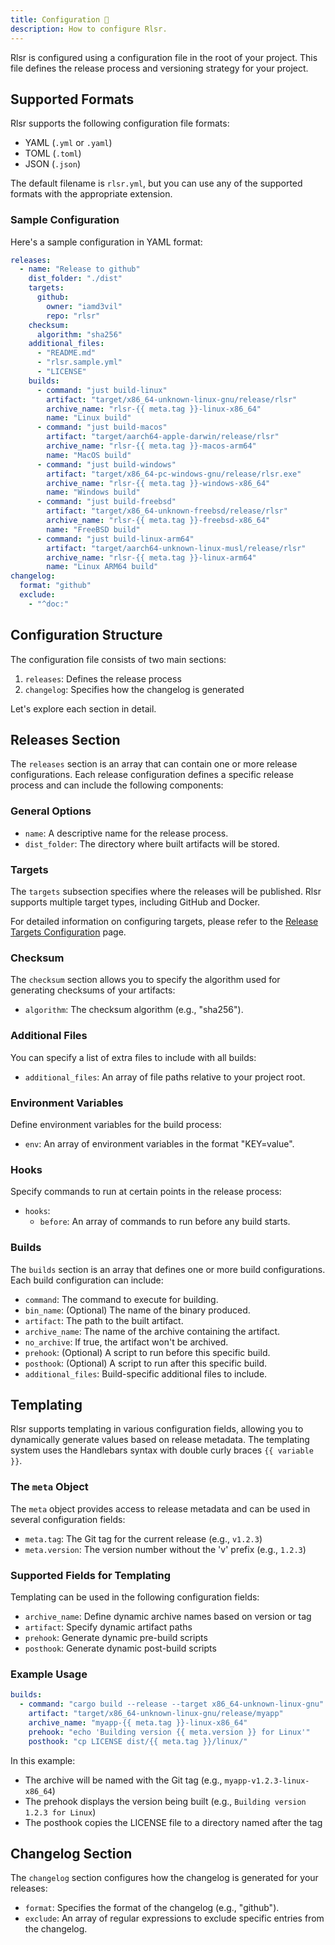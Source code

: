 ```yaml
---
title: Configuration 🔧
description: How to configure Rlsr.
---
```


Rlsr is configured using a configuration file in the root of your project. This file defines the release process and versioning strategy for your project.

## Supported Formats

Rlsr supports the following configuration file formats:

- YAML (`.yml` or `.yaml`)
- TOML (`.toml`)
- JSON (`.json`)

The default filename is `rlsr.yml`, but you can use any of the supported formats with the appropriate extension.

### Sample Configuration

Here's a sample configuration in YAML format:

```yaml
releases:
  - name: "Release to github"
    dist_folder: "./dist"
    targets:
      github:
        owner: "iamd3vil"
        repo: "rlsr"
    checksum:
      algorithm: "sha256"
    additional_files:
      - "README.md"
      - "rlsr.sample.yml"
      - "LICENSE"
    builds:
      - command: "just build-linux"
        artifact: "target/x86_64-unknown-linux-gnu/release/rlsr"
        archive_name: "rlsr-{{ meta.tag }}-linux-x86_64"
        name: "Linux build"
      - command: "just build-macos"
        artifact: "target/aarch64-apple-darwin/release/rlsr"
        archive_name: "rlsr-{{ meta.tag }}-macos-arm64"
        name: "MacOS build"
      - command: "just build-windows"
        artifact: "target/x86_64-pc-windows-gnu/release/rlsr.exe"
        archive_name: "rlsr-{{ meta.tag }}-windows-x86_64"
        name: "Windows build"
      - command: "just build-freebsd"
        artifact: "target/x86_64-unknown-freebsd/release/rlsr"
        archive_name: "rlsr-{{ meta.tag }}-freebsd-x86_64"
        name: "FreeBSD build"
      - command: "just build-linux-arm64"
        artifact: "target/aarch64-unknown-linux-musl/release/rlsr"
        archive_name: "rlsr-{{ meta.tag }}-linux-arm64"
        name: "Linux ARM64 build"
changelog:
  format: "github"
  exclude:
    - "^doc:"
```

## Configuration Structure

The configuration file consists of two main sections:

1. `releases`: Defines the release process
2. `changelog`: Specifies how the changelog is generated

Let's explore each section in detail.

## Releases Section

The `releases` section is an array that can contain one or more release configurations. Each release configuration defines a specific release process and can include the following components:

### General Options

- `name`: A descriptive name for the release process.
- `dist_folder`: The directory where built artifacts will be stored.

### Targets

The `targets` subsection specifies where the releases will be published. Rlsr supports multiple target types, including GitHub and Docker.

For detailed information on configuring targets, please refer to the [Release Targets Configuration](./targets) page.

### Checksum

The `checksum` section allows you to specify the algorithm used for generating checksums of your artifacts:
- `algorithm`: The checksum algorithm (e.g., "sha256").

### Additional Files

You can specify a list of extra files to include with all builds:
- `additional_files`: An array of file paths relative to your project root.

### Environment Variables

Define environment variables for the build process:
- `env`: An array of environment variables in the format "KEY=value".
### Hooks

Specify commands to run at certain points in the release process:
- `hooks`:
  - `before`: An array of commands to run before any build starts.

### Builds

The `builds` section is an array that defines one or more build configurations. Each build configuration can include:

- `command`: The command to execute for building.
- `bin_name`: (Optional) The name of the binary produced.
- `artifact`: The path to the built artifact.
- `archive_name`: The name of the archive containing the artifact.
- `no_archive`: If true, the artifact won't be archived.
- `prehook`: (Optional) A script to run before this specific build.
- `posthook`: (Optional) A script to run after this specific build.
- `additional_files`: Build-specific additional files to include.

## Templating

Rlsr supports templating in various configuration fields, allowing you to dynamically generate values based on release metadata. The templating system uses the Handlebars syntax with double curly braces `{{ variable }}`.

### The `meta` Object

The `meta` object provides access to release metadata and can be used in several configuration fields:

- `meta.tag`: The Git tag for the current release (e.g., `v1.2.3`)
- `meta.version`: The version number without the 'v' prefix (e.g., `1.2.3`)

### Supported Fields for Templating

Templating can be used in the following configuration fields:

- `archive_name`: Define dynamic archive names based on version or tag
- `artifact`: Specify dynamic artifact paths
- `prehook`: Generate dynamic pre-build scripts
- `posthook`: Generate dynamic post-build scripts

### Example Usage

```yaml
builds:
  - command: "cargo build --release --target x86_64-unknown-linux-gnu"
    artifact: "target/x86_64-unknown-linux-gnu/release/myapp"
    archive_name: "myapp-{{ meta.tag }}-linux-x86_64"
    prehook: "echo 'Building version {{ meta.version }} for Linux'"
    posthook: "cp LICENSE dist/{{ meta.tag }}/linux/"
```

In this example:
- The archive will be named with the Git tag (e.g., `myapp-v1.2.3-linux-x86_64`)
- The prehook displays the version being built (e.g., `Building version 1.2.3 for Linux`)
- The posthook copies the LICENSE file to a directory named after the tag

## Changelog Section

The `changelog` section configures how the changelog is generated for your releases:

- `format`: Specifies the format of the changelog (e.g., "github").
- `exclude`: An array of regular expressions to exclude specific entries from the changelog.
